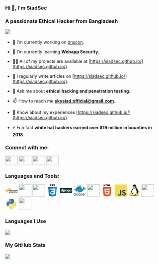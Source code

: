 ### Hi 👋, I'm SiadSec

### A passionate Ethical Hacker from Bangladesh

![](https://komarev.com/ghpvc/?username=siadsec&label=Profile%20views&color=0e75b6&style=flat)

- 🔭 I’m currently working on [dnscon](https://github.com/SIADSEC/dnscon).

- 🌱 I’m currently learning **Webapp Security**.

- 👨‍💻 All of my projects are available at [https://siadsec.github.io/](https://siadsec.github.io/).

- 📝 I regularly write articles on [https://siadsec.github.io/](https://siadsec.github.io/).

- 💬 Ask me about **ethical hacking and penetration testing**.

- 📫 How to reach me **skysiad.official@gmail.com**.

- 📄 Know about my experiences [https://siadsec.github.io/](https://siadsec.github.io/).

- ⚡ Fun fact **white hat hackers earned over $19 million in bounties in 2018**.

### Connect with me:

<a href="https://dev.to/siadsec"><img src="https://raw.githubusercontent.com/rahuldkjain/github-profile-readme-generator/master/src/images/icons/Social/devto.svg" height="30" width="40" /></a>
<a href="https://twitter.com/siad_sky"><img src="https://raw.githubusercontent.com/rahuldkjain/github-profile-readme-generator/master/src/images/icons/Social/twitter.svg" height="30" width="40" /></a>
<a href="https://linkedin.com/in/tanvir-rayhan"><img src="https://raw.githubusercontent.com/rahuldkjain/github-profile-readme-generator/master/src/images/icons/Social/linked-in-alt.svg" height="30" width="40" /></a>
<a href="https://www.leetcode.com/user8275e"><img src="https://raw.githubusercontent.com/rahuldkjain/github-profile-readme-generator/master/src/images/icons/Social/leet-code.svg" height="30" width="40" /></a>


### Languages and Tools:

<a href="https://aws.amazon.com"> <img src="https://raw.githubusercontent.com/devicons/devicon/master/icons/amazonwebservices/amazonwebservices-original-wordmark.svg" width="40" height="40"/></a>
<a href="https://azure.microsoft.com/en-in/"> <img src="https://www.vectorlogo.zone/logos/microsoft_azure/microsoft_azure-icon.svg" width="40" height="40"/></a>
<a href="https://www.gnu.org/software/bash/"> <img src="https://www.vectorlogo.zone/logos/gnu_bash/gnu_bash-icon.svg" width="40" height="40"/></a>
<a href="https://www.w3schools.com/css/"> <img src="https://raw.githubusercontent.com/devicons/devicon/master/icons/css3/css3-original-wordmark.svg" width="40" height="40"/></a>
<a href="https://www.djangoproject.com/"> <img src="https://raw.githubusercontent.com/devicons/devicon/master/icons/django/django-original.svg" width="40" height="40"/></a>
<a href="https://www.docker.com/"> <img src="https://raw.githubusercontent.com/devicons/devicon/master/icons/docker/docker-original-wordmark.svg" width="40" height="40"/></a>
<a href="https://cloud.google.com"> <img src="https://www.vectorlogo.zone/logos/google_cloud/google_cloud-icon.svg" width="40" height="40"/></a>
<a href="https://www.w3.org/html/"> <img src="https://raw.githubusercontent.com/devicons/devicon/master/icons/html5/html5-original-wordmark.svg" width="40" height="40"/></a>
<a href="https://developer.mozilla.org/en-US/docs/Web/JavaScript"> <img src="https://raw.githubusercontent.com/devicons/devicon/master/icons/javascript/javascript-original.svg" width="40" height="40"/></a>
<a href="https://www.linux.org/"> <img src="https://raw.githubusercontent.com/devicons/devicon/master/icons/linux/linux-original.svg" width="40" height="40"/></a>
<a href="https://postman.com"> <img src="https://www.vectorlogo.zone/logos/getpostman/getpostman-icon.svg" width="40" height="40"/></a>
<a href="https://www.python.org"> <img src="https://raw.githubusercontent.com/devicons/devicon/master/icons/python/python-original.svg" width="40" height="40"/></a>
<a href="https://www.selenium.dev"> <img src="https://raw.githubusercontent.com/detain/svg-logos/780f25886640cef088af994181646db2f6b1a3f8/svg/selenium-logo.svg" width="40" height="40"/></a>

### Languages I Use

<img align="center" src="https://github-readme-stats.vercel.app/api/top-langs?username=siadsec&show_icons=true&locale=en&layout=compact"/>

### My GitHub Stats

<img align="center" src="https://github-readme-streak-stats.herokuapp.com/?user=siadsec&"/>
